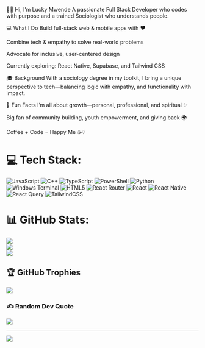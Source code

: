 👋🏾 Hi, I’m Lucky Mwende
A passionate Full Stack Developer who codes with purpose and a trained Sociologist who understands people.

💻 What I Do
Build full-stack web & mobile apps with ❤️

Combine tech & empathy to solve real-world problems

Advocate for inclusive, user-centered design

Currently exploring: React Native, Supabase, and Tailwind CSS

🎓 Background
With a sociology degree in my toolkit, I bring a unique perspective to tech—balancing logic with empathy, and functionality with impact.

🌱 Fun Facts
I’m all about growth—personal, professional, and spiritual ✨

Big fan of community building, youth empowerment, and giving back 🌍

Coffee + Code = Happy Me ☕💡
# 💻 Tech Stack:
![JavaScript](https://img.shields.io/badge/javascript-%23323330.svg?style=for-the-badge&logo=javascript&logoColor=%23F7DF1E) ![C++](https://img.shields.io/badge/c++-%2300599C.svg?style=for-the-badge&logo=c%2B%2B&logoColor=white) ![TypeScript](https://img.shields.io/badge/typescript-%23007ACC.svg?style=for-the-badge&logo=typescript&logoColor=white) ![PowerShell](https://img.shields.io/badge/PowerShell-%235391FE.svg?style=for-the-badge&logo=powershell&logoColor=white) ![Python](https://img.shields.io/badge/python-3670A0?style=for-the-badge&logo=python&logoColor=ffdd54) ![Windows Terminal](https://img.shields.io/badge/Windows%20Terminal-%234D4D4D.svg?style=for-the-badge&logo=windows-terminal&logoColor=white) ![HTML5](https://img.shields.io/badge/html5-%23E34F26.svg?style=for-the-badge&logo=html5&logoColor=white) ![React Router](https://img.shields.io/badge/React_Router-CA4245?style=for-the-badge&logo=react-router&logoColor=white) ![React](https://img.shields.io/badge/react-%2320232a.svg?style=for-the-badge&logo=react&logoColor=%2361DAFB) ![React Native](https://img.shields.io/badge/react_native-%2320232a.svg?style=for-the-badge&logo=react&logoColor=%2361DAFB) ![React Query](https://img.shields.io/badge/-React%20Query-FF4154?style=for-the-badge&logo=react%20query&logoColor=white) ![TailwindCSS](https://img.shields.io/badge/tailwindcss-%2338B2AC.svg?style=for-the-badge&logo=tailwind-css&logoColor=white)
# 📊 GitHub Stats:
![](https://github-readme-stats.vercel.app/api?username=luckymwende&theme=transparent&hide_border=false&include_all_commits=false&count_private=false)<br/>
![](https://nirzak-streak-stats.vercel.app/?user=luckymwende&theme=transparent&hide_border=false)<br/>
![](https://github-readme-stats.vercel.app/api/top-langs/?username=luckymwende&theme=transparent&hide_border=false&include_all_commits=false&count_private=false&layout=compact)

## 🏆 GitHub Trophies
![](https://github-profile-trophy.vercel.app/?username=luckymwende&theme=radical&no-frame=false&no-bg=false&margin-w=4)

### ✍️ Random Dev Quote
![](https://quotes-github-readme.vercel.app/api?type=horizontal&theme=radical)

---
[![](https://visitcount.itsvg.in/api?id=luckymwende&icon=0&color=0)](https://visitcount.itsvg.in)

<!-- Proudly created with GPRM ( https://gprm.itsvg.in ) -->
